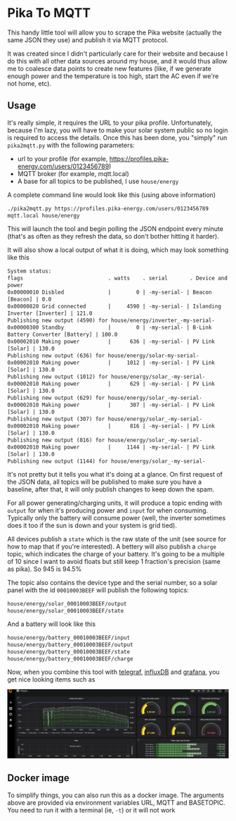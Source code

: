 # Pika To MQTT

This handy little tool will allow you to scrape the Pika website (actually the same JSON they use) and publish it via MQTT protocol.

It was created since I didn't particularly care for their website and because I do this with all other data sources around my house, and it would thus allow me to coalesce data points to create new features (like, if we generate enough power and the temperature is too high, start the AC even if we're not home, etc).

## Usage

It's really simple, it requires the URL to your pika profile. Unfortunately, because I'm lazy, you will have to make your solar system public so no login is required to access the details. Once this has been done, you "simply" run `pika2mqtt.py` with the following parameters:

- url to your profile (for example, https://profiles.pika-energy.com/users/0123456789)
- MQTT broker (for example, mqtt.local)
- A base for all topics to be published, I use `house/energy`

A complete command line would look like this (using above information)

```
./pika2mqtt.py https://profiles.pika-energy.com/users/0123456789 mqtt.local house/energy
```

This will launch the tool and begin polling the JSON endpoint every minute (that's as often as they refresh the data, so don't bother hitting it harder).

It will also show a local output of what it is doing, which may look something like this

```
System status:
flags                           . watts    . serial       . Device and power
0x00000010 Disbled              |        0 | -my-serial- | Beacon [Beacon] | 0.0
0x00000820 Grid connected       |     4590 | -my-serial- | Islanding Inverter [Inverter] | 121.0
Publishing new output (4590) for house/energy/inverter_-my-serial-
0x00000300 Standby              |        0 | -my-serial- | B-Link Battery Converter [Battery] | 100.0
0x00002010 Making power         |      636 | -my-serial- | PV Link [Solar] | 130.0
Publishing new output (636) for house/energy/solar-my-serial-
0x00002010 Making power         |     1012 | -my-serial- | PV Link [Solar] | 130.0
Publishing new output (1012) for house/energy/solar_-my-serial-
0x00002010 Making power         |      629 | -my-serial- | PV Link [Solar] | 130.0
Publishing new output (629) for house/energy/solar_-my-serial-
0x00002010 Making power         |      307 | -my-serial- | PV Link [Solar] | 130.0
Publishing new output (307) for house/energy/solar_-my-serial-
0x00002010 Making power         |      816 | -my-serial- | PV Link [Solar] | 130.0
Publishing new output (816) for house/energy/solar_-my-serial-
0x00002010 Making power         |     1144 | -my-serial- | PV Link [Solar] | 130.0
Publishing new output (1144) for house/energy/solar_-my-serial-
```
It's not pretty but it tells you what it's doing at a glance. On first request of the JSON data, all topics will be published to make sure you have a baseline, after that, it will only publish changes to keep down the spam.

For all power generating/charging units, it will produce a topic ending with `output` for when it's producing power and `input` for when consuming. Typically only the battery will consume power (well, the inverter sometimes does it too if the sun is down and your system is grid tied).

All devices publish a `state` which is the raw state of the unit (see source for how to map that if you're interested). A bettery will also publish a `charge` topic, which indicates the charge of your battery. It's going to be a multiple of 10 since I want to avoid floats but still keep 1 fraction's precision (same as pika). So 945 is 94.5%

The topic also contains the device type and the serial number, so a solar panel with the id `00010003BEEF` will publish the following topics:

```
house/energy/solar_00010003BEEF/output
house/energy/solar_00010003BEEF/state
```

And a battery will look like this

```
house/energy/battery_00010003BEEF/input
house/energy/battery_00010003BEEF/output
house/energy/battery_00010003BEEF/state
house/energy/battery_00010003BEEF/charge
```

Now, when you combine this tool with [telegraf](https://www.influxdata.com/time-series-platform/telegraf/ "telegraf"), [influxDB](https://www.influxdata.com/products/influxdb-overview/ "influxDB") and [grafana](https://grafana.com/ "grafana"), you get nice looking items such as

![grafana scrennshot](images/grafana.png "Grafana screenshot")

## Docker image

To simplify things, you can also run this as a docker image. The arguments above are provided via environment variables URL, MQTT and BASETOPIC. You need to run it with a terminal (ie, `-t`) or it will not work
